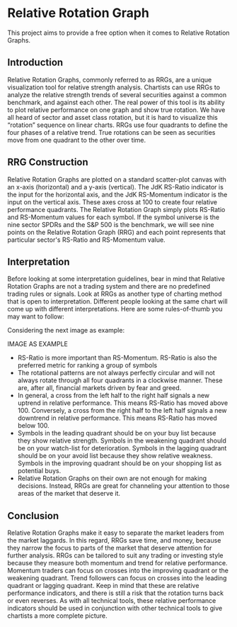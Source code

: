 # Relative Rotation Graph 

This project aims to provide a free option when it comes to Relative Rotation Graphs.

## Introduction

Relative Rotation Graphs, commonly referred to as RRGs, are a unique visualization tool for relative strength analysis. Chartists can use RRGs to analyze the relative strength trends of several securities against a common benchmark, and against each other. The real power of this tool is its ability to plot relative performance on one graph and show true rotation. We have all heard of sector and asset class rotation, but it is hard to visualize this “rotation” sequence on linear charts. RRGs use four quadrants to define the four phases of a relative trend. True rotations can be seen as securities move from one quadrant to the other over time.

## RRG Construction

Relative Rotation Graphs are plotted on a standard scatter-plot canvas with an x-axis (horizontal) and a y-axis (vertical). The JdK RS-Ratio indicator is the input for the horizontal axis, and the JdK RS-Momentum indicator is the input on the vertical axis. These axes cross at 100 to create four relative performance quadrants. The Relative Rotation Graph simply plots RS-Ratio and RS-Momentum values for each symbol. If the symbol universe is the nine sector SPDRs and the S&P 500 is the benchmark, we will see nine points on the Relative Rotation Graph (RRG) and each point represents that particular sector's RS-Ratio and RS-Momentum value.

## Interpretation

Before looking at some interpretation guidelines, bear in mind that Relative Rotation Graphs are not a trading system and there are no predefined trading rules or signals. Look at RRGs as another type of charting method that is open to interpretation. Different people looking at the same chart will come up with different interpretations. Here are some rules-of-thumb you may want to follow: 

Considering the next image as example: 

IMAGE AS EXAMPLE

- RS-Ratio is more important than RS-Momentum. RS-Ratio is also the preferred metric for ranking a group of symbols
- The rotational patterns are not always perfectly circular and will not always rotate through all four quadrants in a clockwise manner. These are, after all, financial markets driven by fear and greed.
- In general, a cross from the left half to the right half signals a new uptrend in relative performance. This means RS-Ratio has moved above 100. Conversely, a cross from the right half to the left half signals a new downtrend in relative performance. This means RS-Ratio has moved below 100. 
- Symbols in the leading quadrant should be on your buy list because they show relative strength. Symbols in the weakening quadrant should be on your watch-list for deterioration. Symbols in the lagging quadrant should be on your avoid list because they show relative weakness. Symbols in the improving quadrant should be on your shopping list as potential buys.
- Relative Rotation Graphs on their own are not enough for making decisions. Instead, RRGs are great for channeling your attention to those areas of the market that deserve it. 


## Conclusion

Relative Rotation Graphs make it easy to separate the market leaders from the market laggards. In this regard, RRGs save time, and money, because they narrow the focus to parts of the market that deserve attention for further analysis. RRGs can be tailored to suit any trading or investing style because they measure both momentum and trend for relative performance. Momentum traders can focus on crosses into the improving quadrant or the weakening quadrant. Trend followers can focus on crosses into the leading quadrant or lagging quadrant. Keep in mind that these are relative performance indicators, and there is still a risk that the rotation turns back or even reverses. As with all technical tools, these relative performance indicators should be used in conjunction with other technical tools to give chartists a more complete picture. 


